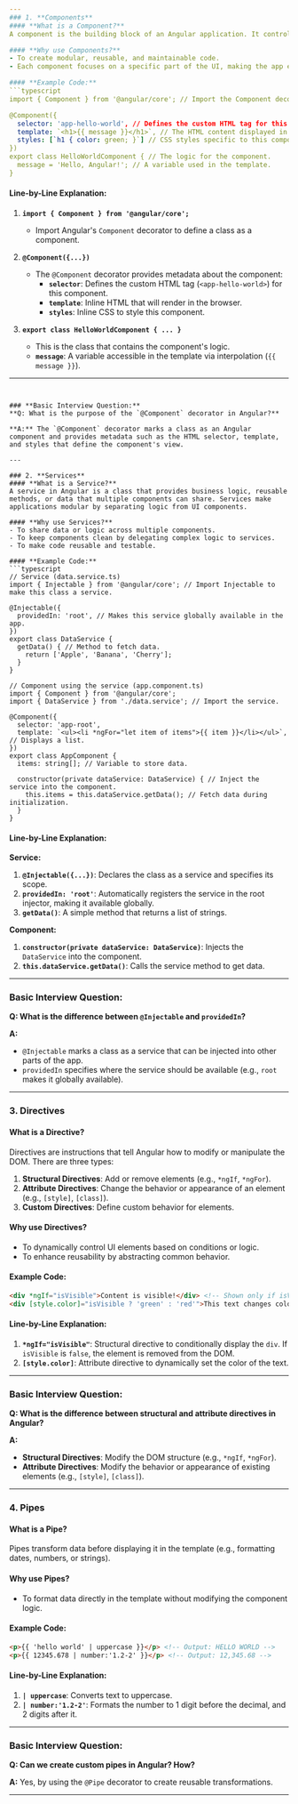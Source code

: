 ```yaml
---
### 1. **Components**
#### **What is a Component?**
A component is the building block of an Angular application. It controls a portion of the user interface (UI) and defines both the **HTML structure** (template) and **logic** (TypeScript class). Components are reusable and manage data for the views they control.

#### **Why use Components?**
- To create modular, reusable, and maintainable code.
- Each component focuses on a specific part of the UI, making the app easy to understand and scale.

#### **Example Code:**
```typescript
import { Component } from '@angular/core'; // Import the Component decorator.

@Component({
  selector: 'app-hello-world', // Defines the custom HTML tag for this component.
  template: `<h1>{{ message }}</h1>`, // The HTML content displayed in the browser.
  styles: [`h1 { color: green; }`] // CSS styles specific to this component.
})
export class HelloWorldComponent { // The logic for the component.
  message = 'Hello, Angular!'; // A variable used in the template.
}
```

#### **Line-by-Line Explanation:**
1. **`import { Component } from '@angular/core';`**  
   - Import Angular's `Component` decorator to define a class as a component.

2. **`@Component({...})`**  
   - The `@Component` decorator provides metadata about the component:
     - **`selector`**: Defines the custom HTML tag (`<app-hello-world>`) for this component.
     - **`template`**: Inline HTML that will render in the browser.
     - **`styles`**: Inline CSS to style this component.

3. **`export class HelloWorldComponent { ... }`**  
   - This is the class that contains the component's logic.
   - **`message`**: A variable accessible in the template via interpolation (`{{ message }}`).

---
```


### **Basic Interview Question:**
**Q: What is the purpose of the `@Component` decorator in Angular?**

**A:** The `@Component` decorator marks a class as an Angular component and provides metadata such as the HTML selector, template, and styles that define the component's view.

---

### 2. **Services**
#### **What is a Service?**
A service in Angular is a class that provides business logic, reusable methods, or data that multiple components can share. Services make applications modular by separating logic from UI components.

#### **Why use Services?**
- To share data or logic across multiple components.
- To keep components clean by delegating complex logic to services.
- To make code reusable and testable.

#### **Example Code:**
```typescript
// Service (data.service.ts)
import { Injectable } from '@angular/core'; // Import Injectable to make this class a service.

@Injectable({
  providedIn: 'root', // Makes this service globally available in the app.
})
export class DataService {
  getData() { // Method to fetch data.
    return ['Apple', 'Banana', 'Cherry'];
  }
}

// Component using the service (app.component.ts)
import { Component } from '@angular/core';
import { DataService } from './data.service'; // Import the service.

@Component({
  selector: 'app-root',
  template: `<ul><li *ngFor="let item of items">{{ item }}</li></ul>`, // Displays a list.
})
export class AppComponent {
  items: string[]; // Variable to store data.

  constructor(private dataService: DataService) { // Inject the service into the component.
    this.items = this.dataService.getData(); // Fetch data during initialization.
  }
}
```

#### **Line-by-Line Explanation:**
**Service:**
1. **`@Injectable({...})`**: Declares the class as a service and specifies its scope.
2. **`providedIn: 'root'`**: Automatically registers the service in the root injector, making it available globally.
3. **`getData()`**: A simple method that returns a list of strings.

**Component:**
1. **`constructor(private dataService: DataService)`**: Injects the `DataService` into the component.
2. **`this.dataService.getData()`**: Calls the service method to get data.

---

### **Basic Interview Question:**
**Q: What is the difference between `@Injectable` and `providedIn`?**

**A:**  
- `@Injectable` marks a class as a service that can be injected into other parts of the app.  
- `providedIn` specifies where the service should be available (e.g., `root` makes it globally available).

---

### 3. **Directives**
#### **What is a Directive?**
Directives are instructions that tell Angular how to modify or manipulate the DOM. There are three types:
1. **Structural Directives**: Add or remove elements (e.g., `*ngIf`, `*ngFor`).
2. **Attribute Directives**: Change the behavior or appearance of an element (e.g., `[style]`, `[class]`).
3. **Custom Directives**: Define custom behavior for elements.

#### **Why use Directives?**
- To dynamically control UI elements based on conditions or logic.
- To enhance reusability by abstracting common behavior.

#### **Example Code:**
```html
<div *ngIf="isVisible">Content is visible!</div> <!-- Shown only if isVisible is true. -->
<div [style.color]="isVisible ? 'green' : 'red'">This text changes color.</div> <!-- Color changes dynamically. -->
```

#### **Line-by-Line Explanation:**
1. **`*ngIf="isVisible"`**: Structural directive to conditionally display the `div`. If `isVisible` is `false`, the element is removed from the DOM.
2. **`[style.color]`**: Attribute directive to dynamically set the color of the text.

---

### **Basic Interview Question:**
**Q: What is the difference between structural and attribute directives in Angular?**

**A:**  
- **Structural Directives**: Modify the DOM structure (e.g., `*ngIf`, `*ngFor`).  
- **Attribute Directives**: Modify the behavior or appearance of existing elements (e.g., `[style]`, `[class]`).

---

### 4. **Pipes**
#### **What is a Pipe?**
Pipes transform data before displaying it in the template (e.g., formatting dates, numbers, or strings).

#### **Why use Pipes?**
- To format data directly in the template without modifying the component logic.

#### **Example Code:**
```html
<p>{{ 'hello world' | uppercase }}</p> <!-- Output: HELLO WORLD -->
<p>{{ 12345.678 | number:'1.2-2' }}</p> <!-- Output: 12,345.68 -->
```

#### **Line-by-Line Explanation:**
1. **`| uppercase`**: Converts text to uppercase.
2. **`| number:'1.2-2'`**: Formats the number to 1 digit before the decimal, and 2 digits after it.

---

### **Basic Interview Question:**
**Q: Can we create custom pipes in Angular? How?**

**A:** Yes, by using the `@Pipe` decorator to create reusable transformations.

---
